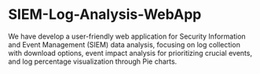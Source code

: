 # SIEM-Log-Analysis-WebApp
We have develop a user-friendly web application for Security Information and Event Management (SIEM) data analysis, focusing on log collection with download options, event impact analysis for prioritizing crucial events, and log percentage visualization through Pie charts.

